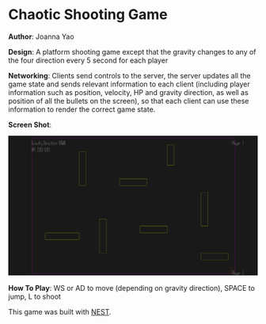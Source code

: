# Chaotic Shooting Game

**Author**: Joanna Yao

**Design**: A platform shooting game except that the gravity changes to any of the four direction every 5 second for each player

**Networking**: Clients send controls to the server, the server updates all the game state and sends relevant information to each client (including player information such as position, velocity, HP and gravity direction, as well as position of all the bullets on the screen), so that each client can use these information to render the correct game state.

**Screen Shot**:

![Screen Shot](screenshot.png)

**How To Play**: WS or AD to move (depending on gravity direction), SPACE to jump, L to shoot

This game was built with [NEST](NEST.md).


